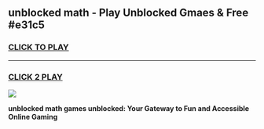 
## unblocked math - Play Unblocked Gmaes & Free #e31c5
<h3>
<a href="https://news.freeplayer.one?title=unblocked_math&ref=24F">CLICK TO PLAY</a></h3>
<hr>

<h3>
<a href="https://news.freeplayer.one?title=unblocked_math&ref=24F">CLICK 2 PLAY</a>
  
</h3>

<a href="https://news.freeplayer.one?title=unblocked_math&ref=24F/"><img src="https://clearcache.store/games.png"></a>


**unblocked math games unblocked: Your Gateway to Fun and Accessible Online Gaming**
